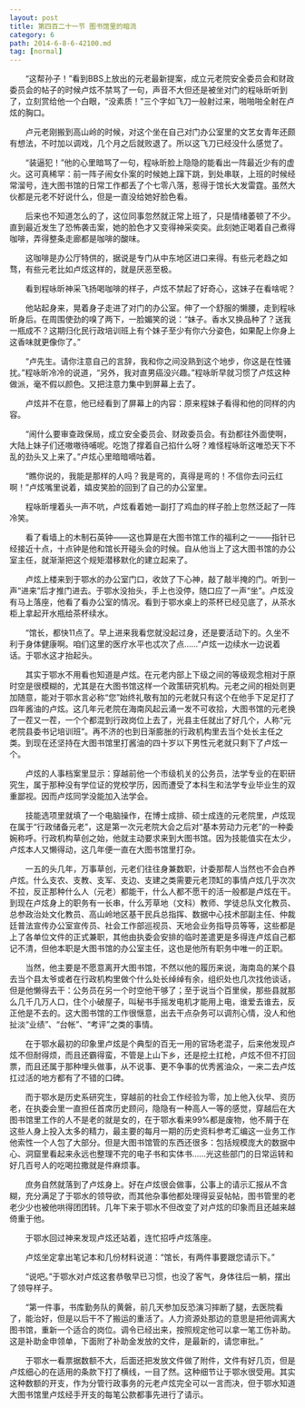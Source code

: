 ```yaml
---
layout: post
title: 第四百二十一节 图书馆里的暗流
category: 6
path: 2014-6-8-6-42100.md
tag: [normal]
---
```


　　“这帮孙子！”看到BBS上放出的元老最新提案，成立元老院安全委员会和财政委员会的帖子的时候卢炫不禁骂了一句，声音不大但还是被坐对门的程咏昕听到了，立刻赏给他一个白眼，“没素质！”三个字如飞刀一般射过来，啪啪啪全射在卢炫的胸口。

　　卢元老刚搬到高山岭的时候，对这个坐在自己对门办公室里的文艺女青年还颇有想法，不时加以调戏，几个月之后就败退了。所以这飞刀已经没什么感觉了。

　　“装逼犯！”他的心里暗骂了一句，程咏昕脸上隐隐的能看出一阵最近少有的虚火。这可真稀罕：前一阵子闹女仆案的时候她上蹿下跳，到处串联，上班的时候经常溜号，连大图书馆的日常工作都丢了个七零八落，惹得于馆长大发雷霆。虽然大伙都是元老不好说什么，但是一直没给她好脸色看。

　　后来也不知道怎么的了，这位同事忽然就正常上班了，只是情绪萎顿了不少。直到最近发生了恐怖袭击案，她的脸色才又变得神采奕奕。此刻她正喝着自己煮得咖啡，弄得整条走廊都是咖啡的酸味。

　　这咖啡是办公厅特供的，据说是专门从中东地区进口来得。有些元老趋之如骛，有些元老比如卢炫这样的，就是厌恶至极。

　　看到程咏昕神采飞扬喝咖啡的样子，卢炫不禁起了好奇心，这妹子在看啥呢？

　　他站起身来，晃着身子走进了对门的办公室。伸了一个舒服的懒腰，走到程咏昕身后。在周围使劲的嗅了两下，一脸媚笑的说：“妹子。香水又换品种了？送我一瓶成不？这期归化民行政培训班上有个妹子至少有你六分姿色，如果配上你身上这香味就更像你了。”

　　“卢先生。请你注意自己的言辞，我和你之间没熟到这个地步，你这是在性骚扰。”程咏昕冷冷的说道，“另外，我对直男癌没兴趣。”程咏昕早就习惯了卢炫这种做派，毫不假以颜色。又把注意力集中到屏幕上去了。

　　卢炫并不在意，他已经看到了屏幕上的内容：原来程妹子看得和他的同样的内容。

　　“闹什么要审查政保局，成立安全委员会、财政委员会。有劲都往外面使啊，大陆上妹子们还嗷嗷待哺呢。吃饱了撑着自己掐什么呀？难怪程咏昕这唯恐天下不乱的劲头又上来了。”卢炫心里暗暗嘀咕着。

　　“瞧你说的，我能是那样的人吗？我是弯的，真得是弯的！不信你去问云红啊！”卢炫嘴里说着，嬉皮笑脸的回到了自己的办公室里。

　　程咏昕埋着头一声不吭，卢炫看着她一副打了鸡血的样子脸上忽然泛起了一阵冷笑。

　　看了看墙上的木制石英钟——这也算是在大图书馆工作的福利之一——指针已经接近十点，十点钟是他和馆长开碰头会的时候。自从他当上了这大图书馆的办公室主任，就渐渐把这个规矩潜移默化的建立起来了。

　　卢炫上楼来到于鄂水的办公室门口，收敛了下心神，敲了敲半掩的门。听到一声“进来”后才推门进去。于鄂水没抬头，手上也没停，随口应了一声“坐”。卢炫没有马上落座，他看了看办公室的情况。看到于鄂水桌上的茶杯已经见底了，从茶水柜上拿起开水瓶给茶杯续水。

　　“馆长，都快11点了。早上进来我看您就没起过身，还是要活动下的。久坐不利于身体健康啊。咱们这里的医疗水平也忒次了点……”卢炫一边续水一边说着话。于鄂水这才抬起头。

　　其实于鄂水不用看也知道是卢炫。在元老内部上下级之间的等级观念相对于原时空是很模糊的，尤其是在大图书馆这样一个政策研究机构。元老之间的相处则更加随意，能对于鄂水言必称“您”始终礼敬有加的元老就只有这个在他手下足足打了四年酱油的卢炫。这几年元老院在海南风起云涌一发不可收拾，大图书馆的元老换了一茬又一茬，一个个都混到行政岗位上去了，光县主任就出了好几个，人称“元老院县委书记培训班”。再不济的也到日渐膨胀的行政机构里去当个处长主任之类。到现在还坚持在大图书馆里打酱油的四十岁以下男性元老就只剩下了卢炫一个。

　　卢炫的人事档案里显示：穿越前他一个市级机关的公务员，法学专业的在职研究生，属于那种没有学位证的党校学历，因而遭受了本科生和法学专业毕业生的双重鄙视。因而卢炫同学没能加入法学会。

　　技能选项里就填了一个电脑操作，在博士成排、硕士成连的元老院里，卢炫现在属于“行政储备元老”，这是第一次元老院大会之后对“基本劳动力元老”的一种委婉称呼。行政机构草创之始，他就主动要求来到大图书馆。因为技能值实在太少，卢炫本人又懒得动，这几年便一直在大图书馆里打杂。

　　一五的头几年，万事草创，元老们往往身兼数职，计委那帮人当然也不会白养卢炫。什么支农、支教、支军、支边、支建之类需要元老顶缸的事情卢炫几乎次次不拉，反正那种什么人（元老）都能干，什么人都不愿干的活一般都是卢炫在干。到现在卢炫身上的职务有一长串，什么芳草地（文科）教师、学徒总队文化教员、总参政治处文化教员、高山岭地区基干民兵总指挥、数据中心技术部副主任、仲裁廷普法宣传办公室宣传员、社会工作部巡视员、天地会业务指导员等等，这些都是上了各单位文件的正式兼职，其他由执委会安排的临时差遣更是多得连卢炫自己都记不清，但他本职是大图书馆的办公室主任，这也是他所有职务中唯一的正职。

　　当然，他主要是不愿意离开大图书馆，不然以他的履历来说，海南岛的某个县去当个县太爷或者在行政机构里做个什么处长绰绰有余，组织处也几次找他谈话，但是他懒得去干：公务员在另一个时空他干够了；至于说当个百里侯，那些县就那么几千几万人口，住个小破屋子，叫秘书手摇发电机才能用上电，谁爱去谁去，反正他是不去的。这大图书馆的工作很惬意，出去干点杂务可以调剂心情，没人和他扯淡“业绩”、“台帐”、“考评”之类的事情。

　　在于鄂水最初的印象里卢炫是个典型的百无一用的官场老混子，后来他发现卢炫不但耐得烦，而且还霸得蛮，不管是上山下乡，还是挖土扛枪，卢炫不但不打回票，而且还属于那种埋头做事，从不说事、更不争事的优秀酱油众，一来二去卢炫扛过活的地方都有了不错的口碑。

　　而于鄂水是历史系研究生，穿越前的社会工作经验为零，加上他入伙早、资历老，在执委会里一直担任首席历史顾问，隐隐有一种高人一等的感觉，穿越后在大图书馆里工作的人不是老的就是女的，在于鄂水看来99%都是废物，他不屑于在这些人身上投入太多的精力，最主要的每月一期的历史资料参考汇编这一业务工作他索性一个人包了大部分。但是大图书馆管的东西还很多：包括规模庞大的数据中心、洞窟里看起来永远也整理不完的电子书和实体书……光这些部门的日常运转和好几百号人的吃喝拉撒就是件麻烦事。

　　庶务自然就落到了卢炫身上。好在卢炫很会做事，公事上的请示汇报从不含糊，充分满足了于鄂水的领导欲，而其他杂事他都处理得妥妥帖帖，图书管里的老老少少也被他哄得团团转。几年下来于鄂水不但改变了对卢炫的印象而且还越来越倚重于他。

　　于鄂水回过神来发现卢炫还站着，连忙招呼卢炫落座。

　　卢炫坐定拿出笔记本和几份材料说道：“馆长，有两件事要跟您请示下。”

　　“说吧。”于鄂水对卢炫这套恭敬早已习惯，也没了客气，身体往后一躺，摆出了领导样子。

　　“第一件事，书库勤务队的黄磐，前几天参加反恐演习摔断了腿，去医院看了，能治好，但是以后干不了搬运的重活了。人力资源处那边的意思是把他调离大图书馆，重新一个适合的岗位。调令已经出来，按照规定他可以拿一笔工伤补助。这是补助金申领单，下面附了补助金发放的文件，是最新的，请您审批。”

　　于鄂水一看票据数额不大，后面还把发放文件做了附件，文件有好几页，但是卢炫细心的在适用的条款下打了横线，一目了然。这种细节让于鄂水很受用。其实这种数额的开支，作为分管行政事务的元老卢炫完全可以一言而决，但于鄂水知道大图书馆里卢炫经手开支的每笔公款都事先进行了请示。

